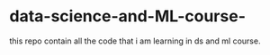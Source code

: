 # data-science-and-ML-course-
this repo contain all the code that i am  learning in ds and ml course.
